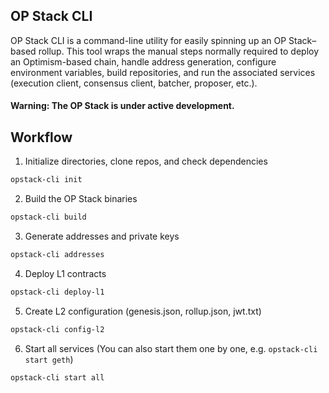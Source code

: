 ## OP Stack CLI
OP Stack CLI is a command-line utility for easily spinning up an OP Stack–based rollup. This tool wraps the manual steps normally required to deploy an Optimism-based chain, handle address generation, configure environment variables, build repositories, and run the associated services (execution client, consensus client, batcher, proposer, etc.).

#### Warning: The OP Stack is under active development. 

## Workflow
1. Initialize directories, clone repos, and check dependencies
```bash
opstack-cli init
```

2. Build the OP Stack binaries
```bash
opstack-cli build
```

3. Generate addresses and private keys
```bash
opstack-cli addresses
```

4. Deploy L1 contracts
```bash
opstack-cli deploy-l1
```

5. Create L2 configuration (genesis.json, rollup.json, jwt.txt)
```bash
opstack-cli config-l2
```

6. Start all services
(You can also start them one by one, e.g. `opstack-cli start geth`)
```bash
opstack-cli start all
```
